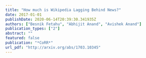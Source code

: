 ```yaml
---
title: "How much is Wikipedia Lagging Behind News?"
date: 2017-01-01
publishDate: 2020-06-14T20:39:30.341935Z
authors: ["Besnik Fetahu", "Abhijit Anand", "Avishek Anand"]
publication_types: ["2"]
abstract: ""
featured: false
publication: "*CoRR*"
url_pdf: "http://arxiv.org/abs/1703.10345"
---
```


